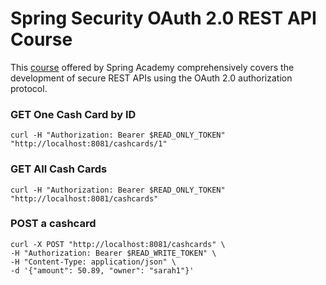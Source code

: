 # Spring Security OAuth 2.0 REST API Course

This [course](https://spring.academy/courses/spring-academy-secure-rest-api-oauth2) offered by Spring Academy comprehensively covers
the development of secure REST APIs using the OAuth 2.0 authorization protocol.


### GET One Cash Card by ID

```shell
curl -H "Authorization: Bearer $READ_ONLY_TOKEN" "http://localhost:8081/cashcards/1"
```

### GET All Cash Cards

```shell
curl -H "Authorization: Bearer $READ_ONLY_TOKEN" "http://localhost:8081/cashcards"
```

### POST a cashcard

```shell
curl -X POST "http://localhost:8081/cashcards" \
-H "Authorization: Bearer $READ_WRITE_TOKEN" \
-H "Content-Type: application/json" \
-d '{"amount": 50.89, "owner": "sarah1"}'
```